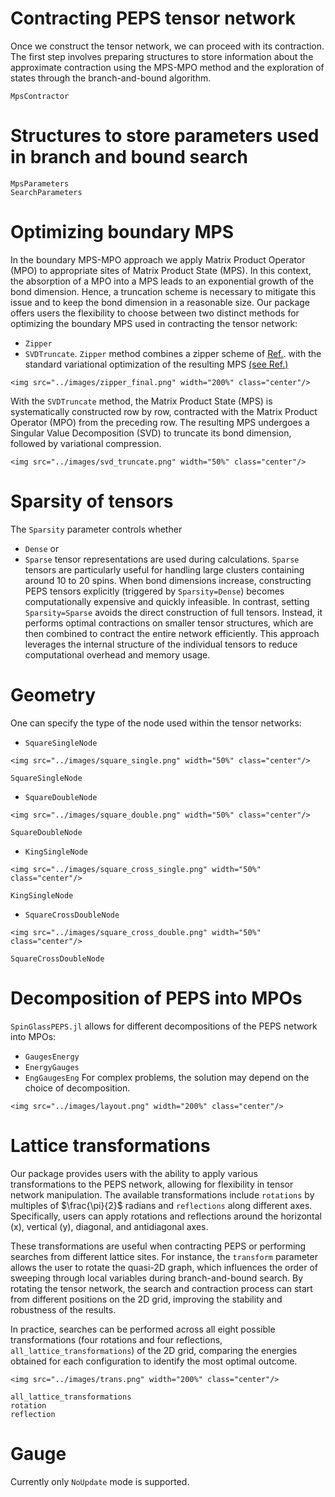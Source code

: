 # Contracting PEPS tensor network
Once we construct the tensor network, we can proceed with its contraction. The first step involves preparing structures to store information about the approximate contraction using the MPS-MPO method and the exploration of states through the branch-and-bound algorithm.

```@docs
MpsContractor
```

# Structures to store parameters used in branch and bound search
```@docs
MpsParameters
SearchParameters
```

# Optimizing boundary MPS 
In the boundary MPS-MPO approach we apply Matrix Product Operator (MPO) to appropriate sites of Matrix Product State (MPS). In this context, the absorption of a MPO into a MPS leads to an exponential growth of the bond dimension. Hence, a truncation scheme is necessary to mitigate this issue and to keep the bond dimension in a reasonable size. 
Our package offers users the flexibility to choose between two distinct methods for optimizing the boundary MPS used in contracting the tensor network: 
* `Zipper`
* `SVDTruncate`.
`Zipper` method combines a zipper scheme of [Ref.](https://arxiv.org/abs/2310.08533). with the standard variational optimization of the resulting MPS [(see Ref.)](https://arxiv.org/abs/0907.2796)
```@raw html
<img src="../images/zipper_final.png" width="200%" class="center"/>
```
With the `SVDTruncate` method, the Matrix Product State (MPS) is systematically constructed row by row, contracted with the Matrix Product Operator (MPO) from the preceding row. The resulting MPS undergoes a Singular Value Decomposition (SVD) to truncate its bond dimension, followed by variational compression. 
```@raw html
<img src="../images/svd_truncate.png" width="50%" class="center"/>
```

# Sparsity of tensors
The `Sparsity` parameter controls whether 
* `Dense` 
or 
* `Sparse` 
tensor representations are used during calculations. `Sparse` tensors are particularly useful for handling large clusters containing around 10 to 20 spins. When bond dimensions increase, constructing PEPS tensors explicitly (triggered by `Sparsity=Dense`) becomes computationally expensive and quickly infeasible. In contrast, setting `Sparsity=Sparse` avoids the direct construction of full tensors. Instead, it performs optimal contractions on smaller tensor structures, which are then combined to contract the entire network efficiently. This approach leverages the internal structure of the individual tensors to reduce computational overhead and memory usage.

# Geometry
One can specify the type of the node used within the tensor networks: 
* `SquareSingleNode`
```@raw html
<img src="../images/square_single.png" width="50%" class="center"/>
```
```@docs
SquareSingleNode
```

* `SquareDoubleNode`
```@raw html
<img src="../images/square_double.png" width="50%" class="center"/>
```
```@docs
SquareDoubleNode
```

* `KingSingleNode`
```@raw html
<img src="../images/square_cross_single.png" width="50%" class="center"/>
```
```@docs
KingSingleNode
```

* `SquareCrossDoubleNode`
```@raw html
<img src="../images/square_cross_double.png" width="50%" class="center"/>
```
```@docs
SquareCrossDoubleNode
```

# Decomposition of PEPS into MPOs 
`SpinGlassPEPS.jl` allows for different decompositions of the PEPS network into MPOs:
* `GaugesEnergy`
* `EnergyGauges`
* `EngGaugesEng`
For complex problems, the solution may depend on the choice of decomposition.

```@raw html
<img src="../images/layout.png" width="200%" class="center"/>
```

# Lattice transformations
Our package provides users with the ability to apply various transformations to the PEPS network, allowing for flexibility in tensor network manipulation. The available transformations include `rotations` by multiples of $\frac{\pi}{2}$ radians and `reflections` along different axes. Specifically, users can apply rotations and reflections around the horizontal (x), vertical (y), diagonal, and antidiagonal axes.

These transformations are useful when contracting PEPS or performing searches from different lattice sites. For instance, the `transform` parameter allows the user to rotate the quasi-2D graph, which influences the order of sweeping through local variables during branch-and-bound search. By rotating the tensor network, the search and contraction process can start from different positions on the 2D grid, improving the stability and robustness of the results.

In practice, searches can be performed across all eight possible transformations (four rotations and four reflections, `all_lattice_transformations`) of the 2D grid, comparing the energies obtained for each configuration to identify the most optimal outcome.

```@raw html
<img src="../images/trans.png" width="200%" class="center"/>
```
```@docs
all_lattice_transformations
rotation
reflection
```

# Gauge 
Currently only `NoUpdate` mode is supported.
